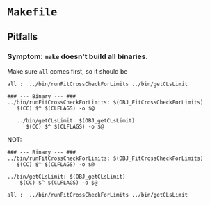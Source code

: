 # `Makefile`



## Pitfalls
 

### Symptom: `make` doesn't build all binaries.

Make sure `all` comes first, so it should be

~~~~
all :  ../bin/runFitCrossCheckForLimits ../bin/getCLsLimit

### --- Binary --- ###
../bin/runFitCrossCheckForLimits: $(OBJ_FitCrossCheckForLimits)
   $(CC) $^ $(CLFLAGS) -o $@

   ../bin/getCLsLimit: $(OBJ_getCLsLimit)
      $(CC) $^ $(CLFLAGS) -o $@

~~~~

NOT:

~~~~
### --- Binary --- ###
../bin/runFitCrossCheckForLimits: $(OBJ_FitCrossCheckForLimits)
   $(CC) $^ $(CLFLAGS) -o $@

../bin/getCLsLimit: $(OBJ_getCLsLimit)
    $(CC) $^ $(CLFLAGS) -o $@

all :  ../bin/runFitCrossCheckForLimits ../bin/getCLsLimit
~~~~
